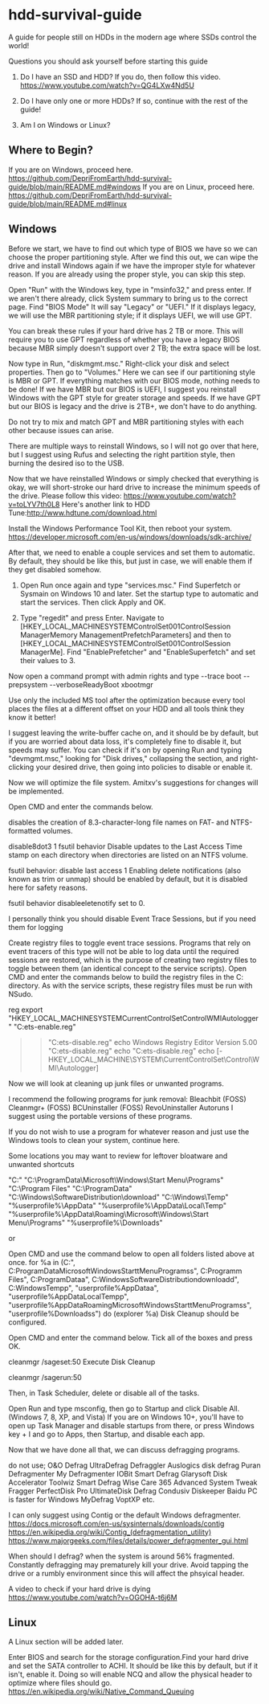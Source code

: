 # hdd-survival-guide
A guide for people still on HDDs in the modern age where SSDs control the world!

Questions you should ask yourself before starting this guide

1. Do I have an SSD and HDD? If you do, then follow this video. https://www.youtube.com/watch?v=QG4LXw4Nd5U

2. Do I have only one or more HDDs? If so, continue with the rest of the guide!

3. Am I on Windows or Linux?

## Where to Begin?
If you are on Windows, proceed here.
https://github.com/DepriFromEarth/hdd-survival-guide/blob/main/README.md#windows
If you are on Linux, proceed here.
https://github.com/DepriFromEarth/hdd-survival-guide/blob/main/README.md#linux

## Windows

Before we start, we have to find out which type of BIOS we have so we can choose the proper partitioning style.
After we find this out, we can wipe the drive and install Windows again if we have the improper style for whatever reason.
If you are already using the proper style, you can skip this step.

Open "Run" with the Windows key, type in "msinfo32," and press enter. If we aren't there already, click System summary to bring us to the correct page.
Find "BIOS Mode" It will say "Legacy" or "UEFI." If it displays legacy, we will use the MBR partitioning style; if it displays UEFI, we will use GPT.

You can break these rules if your hard drive has 2 TB or more.
This will require you to use GPT regardless of whether you have a legacy BIOS because MBR simply doesn't support over 2 TB; the extra space will be lost.

Now type in Run, "diskmgmt.msc." Right-click your disk and select properties. Then go to "Volumes."
Here we can see if our partitioning style is MBR or GPT. If everything matches with our BIOS mode, nothing needs to be done!
If we have MBR but our BIOS is UEFI, I suggest you reinstall Windows with the GPT style for greater storage and speeds.
If we have GPT but our BIOS is legacy and the drive is 2TB+, we don't have to do anything.

Do not try to mix and match GPT and MBR partitioning styles with each other because issues can arise.

There are multiple ways to reinstall Windows, so I will not go over that here, but I suggest using Rufus and selecting the right partition style, then burning the desired iso to the USB.

Now that we have reinstalled Windows or simply checked that everything is okay, we will short-stroke our hard drive to increase the minimum speeds of the drive.
Please follow this video: https://www.youtube.com/watch?v=toLYV7th0L8
Here's another link to HDD Tune:http://www.hdtune.com/download.html

Install the Windows Performance Tool Kit, then reboot your system. https://developer.microsoft.com/en-us/windows/downloads/sdk-archive/

After that, we need to enable a couple services and set them to automatic.
By default, they should be like this, but just in case, we will enable them if they get disabled somehow.

1. Open Run once again and type "services.msc." Find Superfetch or Sysmain on Windows 10 and later.
Set the startup type to automatic and start the services.
Then click Apply and OK.

2. Type "regedit" and press Enter.
Navigate to [HKEY_LOCAL_MACHINESYSTEMControlSet001ControlSession ManagerMemory ManagementPrefetchParameters] and then to [HKEY_LOCAL_MACHINESYSTEMControlSet001ControlSession ManagerMe].
Find "EnablePrefetcher" and "EnableSuperfetch" and set their values to 3.

Now open a command prompt with admin rights and type
--trace boot --prepsystem --verboseReadyBoot xbootmgr

Use only the included MS tool after the optimization because every tool places the files at a different offset on your HDD and all tools think they know it better!

I suggest leaving the write-buffer cache on, and it should be by default, but if you are worried about data loss, it's completely fine to disable it, but speeds may suffer. You can check if it's on by opening Run and typing "devmgmt.msc," looking for "Disk drives," collapsing the section, and right-clicking your desired drive, then going into policies to disable or enable it.

Now we will optimize the file system. Amitxv's suggestions for changes will be implemented.

Open CMD and enter the commands below.

disables the creation of 8.3-character-long file names on FAT- and NTFS-formatted volumes.

disable8dot3 1 fsutil behavior
Disable updates to the Last Access Time stamp on each directory when directories are listed on an NTFS volume.

fsutil behavior: disable last access 1
Enabling delete notifications (also known as trim or unmap) should be enabled by default, but it is disabled here for safety reasons.

fsutil behavior disableeletenotify set to 0.

I personally think you should disable Event Trace Sessions, but if you need them for logging

Create registry files to toggle event trace sessions. Programs that rely on event tracers of this type will not be able to log data until the required sessions are restored, which is the purpose of creating two registry files to toggle between them (an identical concept to the service scripts). Open CMD and enter the commands below to build the registry files in the C: directory. As with the service scripts, these registry files must be run with NSudo.

reg export "HKEY_LOCAL_MACHINESYSTEMCurrentControlSetControlWMIAutologger" "C:ets-enable.reg"
>> "C:ets-disable.reg" echo Windows Registry Editor Version 5.00
>> "C:ets-disable.reg" echo
>> "C:ets-disable.reg" echo [-HKEY_LOCAL_MACHINE\SYSTEM\CurrentControlSet\Control\WMI\Autologger]

Now we will look at cleaning up junk files or unwanted programs.

I recommend the following programs for junk removal:
Bleachbit (FOSS)
Cleanmgr+ (FOSS)
BCUninstaller (FOSS)
RevoUninstaller
Autoruns
I suggest using the portable versions of these programs.

If you do not wish to use a program for whatever reason and just use the Windows tools to clean your system, continue here.

Some locations you may want to review for leftover bloatware and unwanted shortcuts

"C:\"
"C:\ProgramData\Microsoft\Windows\Start Menu\Programs"
"C:\Program Files"
"C:\ProgramData"
"C:\Windows\SoftwareDistribution\download"
"C:\Windows\Temp"
"%userprofile%\AppData"
"%userprofile%\AppData\Local\Temp"
"%userprofile%\AppData\Roaming\Microsoft\Windows\Start Menu\Programs"
"%userprofile%\Downloads"

or

Open CMD and use the command below to open all folders listed above at once.
for %a in (C:\", C:ProgramDataMicrosoftWindowsStarttMenuProgramss", C:Programm Files", C:ProgramDataa", C:WindowsSoftwareDistributiondownloadd", C:WindowsTempp", "userprofile%AppDataa", "userprofile%AppDataLocalTempp", "userprofile%AppDataRoamingMicrosoftWindowsStarttMenuProgramss", "userprofile%Downloadss") do (explorer %a)
Disk Cleanup should be configured.

Open CMD and enter the command below. Tick all of the boxes and press OK.

cleanmgr /sageset:50
Execute Disk Cleanup

cleanmgr /sagerun:50

Then, in Task Scheduler, delete or disable all of the tasks.

Open Run and type msconfig, then go to Startup and click Disable All. (Windows 7, 8, XP, and Vista)
If you are on Windows 10+, you'll have to open up Task Manager and disable startups from there, or press Windows key + I and go to Apps, then Startup, and disable each app.

Now that we have done all that, we can discuss defragging programs.

do not use;
O&O Defrag
UltraDefrag
Defraggler
Auslogics disk defrag
Puran Defragmenter
My Defragmenter
IOBit Smart Defrag
Glarysoft Disk Accelerator
Toolwiz Smart Defrag
Wise Care 365
Advanced System Tweak
Fragger
PerfectDisk Pro
UltimateDisk Defrag
Condusiv Diskeeper
Baidu PC is faster for Windows
MyDefrag
VoptXP
etc.

I can only suggest using Contig or the default Windows defragmenter.
https://docs.microsoft.com/en-us/sysinternals/downloads/contig
https://en.wikipedia.org/wiki/Contig_(defragmentation_utility)
https://www.majorgeeks.com/files/details/power_defragmenter_gui.html

When should I defrag? when the system is around 56% fragmented. Constantly defragging may prematurely kill your drive.
Avoid tapping the drive or a rumbly environment since this will affect the phsyical header.

A video to check if your hard drive is dying https://www.youtube.com/watch?v=OGOHA-t6j6M

## Linux
A Linux section will be added later.

Enter BIOS and search for the storage configuration.Find your hard drive and set the SATA controller to ACHI. It should be like this by default, but if it isn't, enable it. Doing so will enable NCQ and allow the physical header to optimize where files should go. https://en.wikipedia.org/wiki/Native_Command_Queuing
